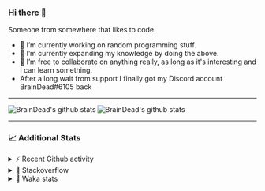 ### Hi there 👋

Someone from somewhere that likes to code.

- 🔭 I’m currently working on random programming stuff.
- 🌱 I’m currently expanding my knowledge by doing the above.
- 👯 I’m free to collaborate on anything really, as long as it's interesting and I can learn something.
- After a long wait from support I finally got my Discord account BrainDead#6105 back
<hr>


<img alt="BrainDead's github stats" align="left" src="https://github-readme-stats.vercel.app/api?username=albertopoljak&count_private=true&show_icons=true&theme=radical&hide_border=true"/>
<img alt="BrainDead's github stats" align="left" src="https://github-readme-stats.vercel.app/api/top-langs/?username=albertopoljak&layout=compact&theme=radical&hide_border=true&card_width=250"/>
<br clear="left"/>

<hr>

### 📈 Additional Stats

<details>
  <summary>⚡ Recent Github activity</summary>
  <br/>

  <!--START_SECTION:activity-->
1. 🗣 Commented on [#32](https://github.com/albertopoljak/Licensy/issues/32) in [albertopoljak/Licensy](https://github.com/albertopoljak/Licensy)
2. ❗️ Closed issue [#31](https://github.com/albertopoljak/Licensy/issues/31) in [albertopoljak/Licensy](https://github.com/albertopoljak/Licensy)
3. ❌ Closed PR [#23](https://github.com/albertopoljak/Licensy/pull/23) in [albertopoljak/Licensy](https://github.com/albertopoljak/Licensy)
4. ❌ Closed PR [#19](https://github.com/albertopoljak/Licensy/pull/19) in [albertopoljak/Licensy](https://github.com/albertopoljak/Licensy)
5. ❌ Closed PR [#20](https://github.com/albertopoljak/Licensy/pull/20) in [albertopoljak/Licensy](https://github.com/albertopoljak/Licensy)
  <!--END_SECTION:activity-->
</details>

<details>
  <summary>👀 Stackoverflow</summary>

  [![Omid Nikrah StackOverflow](https://github-readme-stackoverflow.vercel.app/?userID=11311072&theme=dark)](https://stackoverflow.com/users/11311072/braindead)

</details>

<details>
  <summary>🤖 Waka stats</summary>
  <br/>

  <!--START_SECTION:waka-->
![Profile Views](http://img.shields.io/badge/Profile%20Views-5-blue)

![Lines of code](https://img.shields.io/badge/From%20Hello%20World%20I%27ve%20Written-273736%20lines%20of%20code-blue)

**🐱 My Github Data** 

> 🏆 692 Contributions in the Year 2021
 > 
> 📦 148.8 kB Used in Github's Storage 
 > 
> 💼 Opted to Hire
 > 
> 📜 33 Public Repositories 
 > 
> 🔑 8 Private Repositories  
 > 
**I'm an Early 🐤** 

```text
🌞 Morning    144 commits    █████░░░░░░░░░░░░░░░░░░░░   19.59% 
🌆 Daytime    282 commits    █████████░░░░░░░░░░░░░░░░   38.37% 
🌃 Evening    211 commits    ███████░░░░░░░░░░░░░░░░░░   28.71% 
🌙 Night      98 commits     ███░░░░░░░░░░░░░░░░░░░░░░   13.33%

```
📅 **I'm Most Productive on Tuesday** 

```text
Monday       108 commits    ███░░░░░░░░░░░░░░░░░░░░░░   14.69% 
Tuesday      147 commits    █████░░░░░░░░░░░░░░░░░░░░   20.0% 
Wednesday    143 commits    ████░░░░░░░░░░░░░░░░░░░░░   19.46% 
Thursday     128 commits    ████░░░░░░░░░░░░░░░░░░░░░   17.41% 
Friday       72 commits     ██░░░░░░░░░░░░░░░░░░░░░░░   9.8% 
Saturday     61 commits     ██░░░░░░░░░░░░░░░░░░░░░░░   8.3% 
Sunday       76 commits     ██░░░░░░░░░░░░░░░░░░░░░░░   10.34%

```


📊 **This Week I Spent My Time On** 

```text
💬 Programming Languages: 
XML                      8 hrs 3 mins        ███████████░░░░░░░░░░░░░░   47.28% 
Python                   7 hrs 21 mins       ██████████░░░░░░░░░░░░░░░   43.17% 
Other                    47 mins             █░░░░░░░░░░░░░░░░░░░░░░░░   4.62% 
Gettext Catalog          32 mins             ░░░░░░░░░░░░░░░░░░░░░░░░░   3.15% 
CSV                      12 mins             ░░░░░░░░░░░░░░░░░░░░░░░░░   1.19%

🐱‍💻 Projects: 
odoo_14_fresh            16 hrs 50 mins      ████████████████████████░   98.75% 
fu                       12 mins             ░░░░░░░░░░░░░░░░░░░░░░░░░   1.19% 
angelina                 0 secs              ░░░░░░░░░░░░░░░░░░░░░░░░░   0.05% 
knauf_custom_addons      0 secs              ░░░░░░░░░░░░░░░░░░░░░░░░░   0.0%

💻 Operating System: 
Linux                    16 hrs 51 mins      ████████████████████████░   98.81% 
Windows                  12 mins             ░░░░░░░░░░░░░░░░░░░░░░░░░   1.19%

```

**I Mostly Code in Python** 

```text
Python                   29 repos            ███████████████████░░░░░░   78.38% 
Java                     4 repos             ██░░░░░░░░░░░░░░░░░░░░░░░   10.81% 
HTML                     2 repos             █░░░░░░░░░░░░░░░░░░░░░░░░   5.41% 
TypeScript               1 repo              ░░░░░░░░░░░░░░░░░░░░░░░░░   2.7% 
JavaScript               1 repo              ░░░░░░░░░░░░░░░░░░░░░░░░░   2.7%

```



 Last Updated on 29/11/2021
<!--END_SECTION:waka-->
</details>
